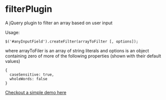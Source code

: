 filterPlugin
============

A jQuery plugin to filter an array based on user input

Usage:
```
$('#anyInputField').createFilter(arrayToFilter [, options]);
```
where arrayToFiler is an array of string literals
and options is an object containing zero of more of the following properties (shown with their default values)
```
{
  caseSensitive: true,
  wholeWords: false
}
```

[Checkout a simple demo here](http://seethruhead.github.io/filterPlugin)
